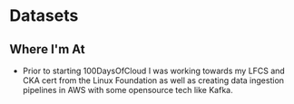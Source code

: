 # Datasets


## Where I'm At

- Prior to starting 100DaysOfCloud I was working towards my LFCS and CKA cert from the Linux Foundation as well as creating data ingestion pipelines in AWS with some opensource tech like Kafka. 
